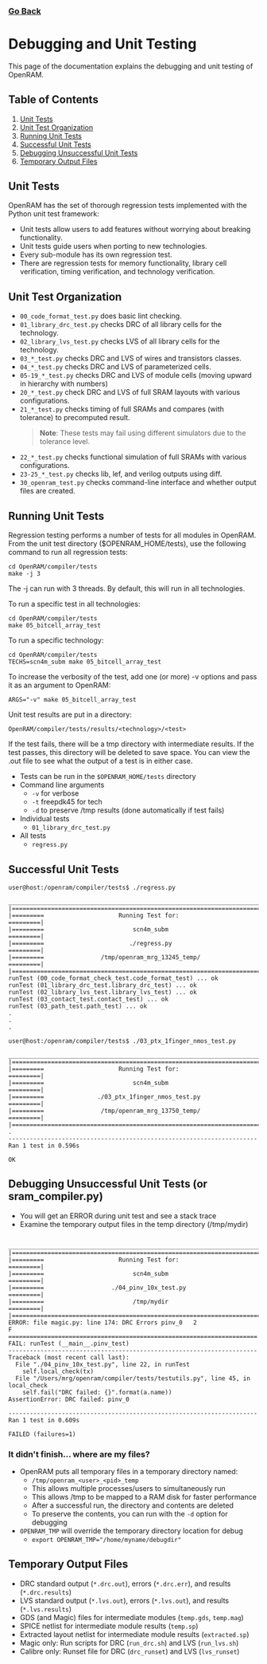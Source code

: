 ### [Go Back](./index.md#table-of-contents)

# Debugging and Unit Testing
This page of the documentation explains the debugging and unit testing of OpenRAM.



## Table of Contents
1. [Unit Tests](#unit-tests)
1. [Unit Test Organization](#unit-test-organization)
1. [Running Unit Tests](#running-unit-tests)
1. [Successful Unit Tests](#successful-unit-tests)
1. [Debugging Unsuccessful Unit Tests](#debugging-unsuccessful-unit-tests-or-sram_compilerpy)
1. [Temporary Output Files](#temporary-output-files)



## Unit Tests
OpenRAM has the set of thorough regression tests implemented with the Python unit test framework:
* Unit tests allow users to add features without worrying about breaking functionality. 
* Unit tests guide users when porting to new technologies. 
* Every sub-module has its own regression test. 
* There are regression tests for memory functionality, library cell verification, timing verification, and technology verification.



## Unit Test Organization
* `00_code_format_test.py` does basic lint checking.
* `01_library_drc_test.py` checks DRC of all library cells for the technology.
* `02_library_lvs_test.py` checks LVS of all library cells for the technology.
* `03_*_test.py` checks DRC and LVS of wires and transistors classes.
* `04_*_test.py` checks DRC and LVS of parameterized cells.
* `05-19_*_test.py` checks DRC and LVS of module cells (moving upward in hierarchy with numbers)
* `20_*_test.py` check DRC and LVS of full SRAM layouts with various configurations.
* `21_*_test.py` checks timing of full SRAMs and compares (with tolerance) to precomputed result.
    > **Note**: These tests may fail using different simulators due to the tolerance level.
* `22_*_test.py` checks functional simulation of full SRAMs with various configurations.
* `23-25_*_test.py` checks lib, lef, and verilog outputs using diff.
* `30_openram_test.py` checks command-line interface and whether output files are created.



## Running Unit Tests

Regression testing  performs a number of tests for all modules in OpenRAM.
From the unit test directory ($OPENRAM\_HOME/tests),
use the following command to run all regression tests:

```
cd OpenRAM/compiler/tests
make -j 3
```
The -j can run with 3 threads. By default, this will run in all technologies.

To run a specific test in all technologies:
```
cd OpenRAM/compiler/tests
make 05_bitcell_array_test
```
To run a specific technology:
```
cd OpenRAM/compiler/tests
TECHS=scn4m_subm make 05_bitcell_array_test
```

To increase the verbosity of the test, add one (or more) -v options and
pass it as an argument to OpenRAM:
```
ARGS="-v" make 05_bitcell_array_test
```

Unit test results are put in a directory:
```
OpenRAM/compiler/tests/results/<technology>/<test>
```
If the test fails, there will be a tmp directory with intermediate results.
If the test passes, this directory will be deleted to save space.
You can view the .out file to see what the output of a test is in either case.
* Tests can be run in the `$OPENRAM_HOME/tests` directory
* Command line arguments 
    * `-v` for verbose
    * `-t` freepdk45 for tech
    * `-d` to preserve /tmp results (done automatically if test fails)
* Individual tests
    * `01_library_drc_test.py`
* All tests
    * `regress.py`


## Successful Unit Tests
```console
user@host:/openram/compiler/tests$ ./regress.py
 ______________________________________________________________________________ 
|==============================================================================|
|=========                     Running Test for:                      =========|
|=========                         scn4m_subm                         =========|
|=========                        ./regress.py                        =========|
|=========                /tmp/openram_mrg_13245_temp/                =========|
|==============================================================================|
runTest (00_code_format_check_test.code_format_test) ... ok
runTest (01_library_drc_test.library_drc_test) ... ok
runTest (02_library_lvs_test.library_lvs_test) ... ok
runTest (03_contact_test.contact_test) ... ok
runTest (03_path_test.path_test) ... ok
.
.
.
```
```console
user@host:/openram/compiler/tests$ ./03_ptx_1finger_nmos_test.py
 ______________________________________________________________________________ 
|==============================================================================|
|=========                     Running Test for:                      =========|
|=========                         scn4m_subm                         =========|
|=========               ./03_ptx_1finger_nmos_test.py                =========|
|=========                /tmp/openram_mrg_13750_temp/                =========|
|==============================================================================|
.
----------------------------------------------------------------------
Ran 1 test in 0.596s

OK
```



## Debugging Unsuccessful Unit Tests (or sram\_compiler.py)
* You will get an ERROR during unit test and see a stack trace 
* Examine the temporary output files in the temp directory (/tmp/mydir)
```console
 _____________________________________________________________________________ 
|==============================================================================|
|=========                     Running Test for:                      =========|
|=========                         scn4m_subm                         =========|
|=========                   ./04_pinv_10x_test.py                    =========|
|=========                         /tmp/mydir                         =========|
|==============================================================================|
ERROR: file magic.py: line 174: DRC Errors pinv_0	2
F
======================================================================
FAIL: runTest (__main__.pinv_test)
----------------------------------------------------------------------
Traceback (most recent call last):
  File "./04_pinv_10x_test.py", line 22, in runTest
    self.local_check(tx)
  File "/Users/mrg/openram/compiler/tests/testutils.py", line 45, in local_check
    self.fail("DRC failed: {}".format(a.name))
AssertionError: DRC failed: pinv_0

----------------------------------------------------------------------
Ran 1 test in 0.609s

FAILED (failures=1)
```

### It didn't finish... where are my files?
* OpenRAM puts all temporary files in a temporary directory named:
    * `/tmp/openram_<user>_<pid>_temp`
    * This allows multiple processes/users to simultaneously run
    * This allows /tmp to be mapped to a RAM disk for faster performance
    * After a successful run, the directory and contents are deleted
    * To preserve the contents, you can run with the `-d` option for debugging
* `OPENRAM_TMP` will override the temporary directory location for debug
    * `export OPENRAM_TMP="/home/myname/debugdir"`



## Temporary Output Files
* DRC standard output (`*.drc.out`), errors (`*.drc.err`), and results (`*.drc.results`)
* LVS standard output (`*.lvs.out`), errors (`*.lvs.out`), and results (`*.lvs.results`)
* GDS (and Magic) files for intermediate modules (`temp.gds`, `temp.mag`)
* SPICE netlist for intermediate module results (`temp.sp`)
* Extracted layout netlist for intermediate module results (`extracted.sp`)
* Magic only: Run scripts for DRC (`run_drc.sh`) and LVS (`run_lvs.sh`)
* Calibre only: Runset file for DRC (`drc_runset`) and LVS (`lvs_runset`)




